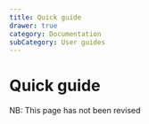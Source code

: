 ```yaml
---
title: Quick guide
drawer: true
category: Documentation
subCategory: User guides
---
```


# Quick guide

<p class="comment-warning">NB: This page has not been revised</p>

